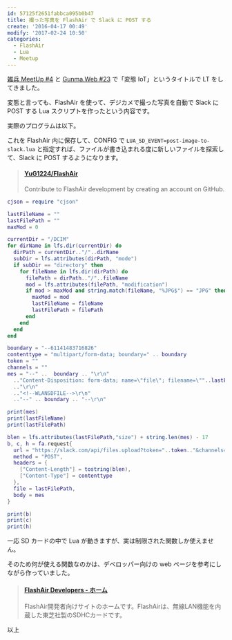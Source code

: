 ```yaml
---
id: 57125f2651fabbca095b0b47
title: 撮った写真を FlashAir で Slack に POST する
create: '2016-04-17 00:49'
modify: '2017-02-24 10:50'
categories:
  - FlashAir
  - Lua
  - Meetup
---
```


[雑兵 MeetUp #4](http://eventdots.jp/event/582833) と [Gunma.Web #23](https://gunmaweb.doorkeeper.jp/events/40361) で「変態 IoT」というタイトルで LT をしてきました。

変態と言っても、FlashAir を使って、デジカメで撮った写真を自動で Slack に POST する Lua スクリプトを作ったという内容です。

<!-- more -->

<div style="max-width:500px">
<script async class="speakerdeck-embed" data-id="a2213ecb97f440f0880eca8d36f82f70" data-ratio="1.33333333333333" src="//speakerdeck.com/assets/embed.js"></script>
</div>

実際のプログラムは以下。

これを FlashAir 内に保存して、CONFIG で `LUA_SD_EVENT=post-image-to-slack.lua` と指定すれば、ファイルが書き込まれる度に新しいファイルを探索して、Slack に POST するようになります。

<blockquote class="embedly-card" data-card-key="efc9713d77434ae8b88ef22dda0a91e8" data-card-controls="0" data-card-type="article" data-card-align="left"><h4><a href="https://github.com/YuG1224/FlashAir">YuG1224/FlashAir</a></h4><p>Contribute to FlashAir development by creating an account on GitHub.</p></blockquote>
<script async src="//cdn.embedly.com/widgets/platform.js" charset="UTF-8"></script>

```Lua
cjson = require "cjson"

lastFileName = ""
lastFilePath = ""
maxMod = 0

currentDir = "/DCIM"
for dirName in lfs.dir(currentDir) do
  dirPath = currentDir.."/"..dirName
  subDir = lfs.attributes(dirPath, "mode")
  if subDir == "directory" then
    for fileName in lfs.dir(dirPath) do
      filePath = dirPath.."/"..fileName
      mod = lfs.attributes(filePath, "modification")
      if mod > maxMod and string.match(fileName, "%JPG$") == "JPG" then
        maxMod = mod
        lastFileName = fileName
        lastFilePath = filePath
      end
    end
  end
end

boundary = "--61141483716826"
contenttype = "multipart/form-data; boundary=" .. boundary
token = ""
channels = ""
mes = "--" ..  boundary .. "\r\n"
  .."Content-Disposition: form-data; name=\"file\"; filename=\""..lastFileName.."\"\r\n"
  .."\r\n"
  .."<!--WLANSDFILE-->\r\n"
  .."--" .. boundary .. "--\r\n"

print(mes)
print(lastFileName)
print(lastFilePath)

blen = lfs.attributes(lastFilePath,"size") + string.len(mes) - 17
b, c, h = fa.request{
  url = "https://slack.com/api/files.upload?token="..token.."&channels="..channels,
  method = "POST",
  headers = {
    ["Content-Length"] = tostring(blen),
    ["Content-Type"] = contenttype
  },
  file = lastFilePath,
  body = mes
}

print(b)
print(c)
print(h)
```

一応 SD カードの中で Lua が動きますが、実は制限された関数しか使えません。

そのため何が使える関数なのかは、デベロッパー向けの web ページを参考にしながら作っていました。

<blockquote class="embedly-card" data-card-key="efc9713d77434ae8b88ef22dda0a91e8" data-card-controls="0" data-card-type="article" data-card-align="left"><h4><a href="https://flashair-developers.com/ja/">FlashAir Developers - ホーム</a></h4><p>FlashAir開発者向けサイトのホームです。FlashAirは、無線LAN機能を内蔵した東芝社製のSDHCカードです。</p></blockquote>
<script async src="//cdn.embedly.com/widgets/platform.js" charset="UTF-8"></script>

以上
